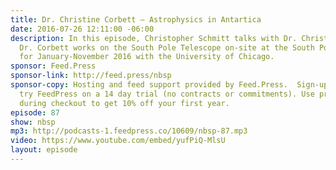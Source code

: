 ```yaml
---
title: Dr. Christine Corbett — Astrophysics in Antartica
date: 2016-07-26 12:11:00 -06:00
description: In this episode, Christopher Schmitt talks with Dr. Christine Corbett.
  Dr. Corbett works on the South Pole Telescope on-site at the South Pole in Antarctica
  for January-November 2016 with the University of Chicago.
sponsor: Feed.Press
sponsor-link: http://feed.press/nbsp
sponsor-copy: Hosting and feed support provided by Feed.Press.  Sign-up today and
  try FeedPress on a 14 day trial (no contracts or commitments). Use promo code *nbsp*
  during checkout to get 10% off your first year.
episode: 87
show: nbsp
mp3: http://podcasts-1.feedpress.co/10609/nbsp-87.mp3
video: https://www.youtube.com/embed/yufPiQ-MlsU
layout: episode
---
```

